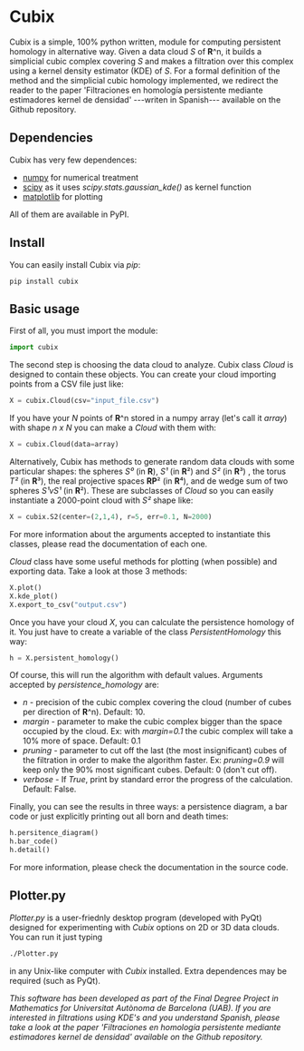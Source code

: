 # Cubix

Cubix is a simple, 100% python written, module for computing persistent homology in alternative way. Given a data cloud *S* of **R**^n, it builds a simplicial cubic complex covering *S* and makes a filtration over this complex using a kernel density estimator (KDE) of *S*.  For a formal definition of the method and the simplicial cubic homology implemented, we redirect the reader to the paper 'Filtraciones en homología persistente mediante estimadores kernel de densidad' ---writen in Spanish--- available on the Github repository.

## Dependencies
Cubix has very few dependences:
* [numpy](https://pypi.org/project/numpy/) for numerical treatment
* [scipy](https://pypi.org/project/scipy/) as it uses *scipy.stats.gaussian_kde()* as kernel function
* [matplotlib](https://pypi.org/project/matplotlib/) for plotting

All of them are available in PyPI.

## Install
You can easily install Cubix via *pip*:
```
pip install cubix
``` 

## Basic usage
First of all, you must import the module:
```python
import cubix 
``` 
The second step is choosing the data cloud to analyze. Cubix class *Cloud* is designed to contain these objects. You can create your cloud importing points from a CSV file just like: 
```python
X = cubix.Cloud(csv="input_file.csv")
``` 
If you have your *N* points of **R**^n stored in a numpy array (let's call it *array*) with shape *n x N* you can make a *Cloud* with them with:
```python
X = cubix.Cloud(data=array)
``` 
Alternatively, Cubix has methods to generate random data clouds with some particular shapes: the spheres *S⁰* (in **R**), *S¹* (in **R**²) and *S²* (in **R**³) , the torus *T²* (in **R**³), the real projective spaces **RP**² (in **R**⁴), and de wedge sum of two spheres *S¹vS¹* (in  **R**²). These are subclasses of *Cloud* so you can easily instantiate a 2000-point cloud with *S²* shape like:
```python
X = cubix.S2(center=(2,1,4), r=5, err=0.1, N=2000)
``` 
For more information about the arguments accepted to instantiate this classes, please read the documentation of each one.

*Cloud* class have some useful methods for plotting (when possible) and exporting data. Take a look at those 3 methods: 
```python
X.plot()
X.kde_plot()
X.export_to_csv("output.csv")
``` 

Once you have your cloud *X*, you can calculate the persistence homology of it. You just have to create a variable of the class *PersistentHomology* this way:
```python
h = X.persistent_homology()
``` 
 Of course, this will run the algorithm with default values. Arguments accepted by *persistence_homology* are:
 * *n* - precision of the cubic complex covering the cloud (number of cubes per direction of **R**^n). Default: 10.
 * *margin* - parameter to make the cubic complex bigger than the space occupied by the cloud. Ex: with *margin=0.1* the cubic complex will take a 10% more of space. Default: 0.1 
 * *pruning* - parameter to cut off the last (the most insignificant) cubes of the filtration in order to make the algorithm faster. Ex: *pruning=0.9* will keep only the 90% most significant cubes. Default: 0 (don't cut off).
 * *verbose* - If *True*, print by standard error the progress of the calculation. Default: False.

Finally, you can see the results in three ways: a persistence diagram, a bar code or just explicitly printing out all born and death times:
```python
h.persitence_diagram()
h.bar_code()
h.detail()
```

For more information, please check the documentation in the source code.


## Plotter.py

*Plotter.py* is a user-friednly desktop program (developed with PyQt) designed for experimenting with *Cubix* options on 2D or 3D data clouds. You can run it just typing
```bash
./Plotter.py
```
in any Unix-like computer with *Cubix* installed. Extra dependences may be required (such as PyQt).


*This software has been developed as part of the Final Degree Project in Mathematics for Universitat Autònoma de Barcelona (UAB). If you are interested in filtrations using KDE's and you understand Spanish, please take a look at the paper 'Filtraciones en homología persistente mediante estimadores kernel de densidad' available on the Github repository.*
